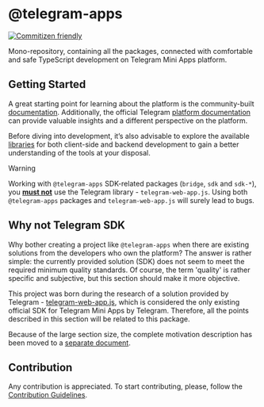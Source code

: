 [code-badge]: https://img.shields.io/badge/source-black?logo=github

# @telegram-apps

[![Commitizen friendly](https://img.shields.io/badge/commitizen-friendly-brightgreen.svg)](http://commitizen.github.io/cz-cli/)

Mono-repository, containing all the packages, connected with comfortable and safe TypeScript
development on Telegram Mini Apps platform.

## Getting Started

A great starting point for learning about the platform is the community-built [documentation](https://docs.telegram-mini-apps.com). 
Additionally, the official Telegram [platform documentation](https://core.telegram.org/bots/webapps) can 
provide valuable insights and a different perspective on the platform.

Before diving into development, it’s also advisable to explore the available 
[libraries](https://docs.telegram-mini-apps.com/packages/telegram-apps-create-mini-app) for 
both client-side and backend development to gain a better understanding of the tools at your
disposal.

> [!WARNING]
> Working with `@telegram-apps` SDK-related packages (`bridge`, `sdk` and `sdk-*`), you <ins>**must not**</ins> use the Telegram library - `telegram-web-app.js`.
> Using both `@telegram-apps` packages and `telegram-web-app.js` will surely lead to bugs.

## Why not Telegram SDK

Why bother creating a project like `@telegram-apps` when there are existing solutions from the developers
who own the platform? The answer is rather simple: the currently provided solution (SDK) does not
seem to meet the required minimum quality standards. Of course, the term 'quality' is rather
specific and subjective, but this section should make it more objective.

This project was born during the research of a solution provided by
Telegram - [telegram-web-app.js](https://telegram.org/js/telegram-web-app.js), which is considered
the only existing official SDK for Telegram Mini Apps by Telegram. Therefore, all the points
described in this section will be related to this package.

Because of the large section size, the complete motivation description has been moved to a [separate
document](./MOTIVATION.md).

## Contribution

Any contribution is appreciated. To start contributing, please, follow
the [Contribution Guidelines](./CONTRIBUTING.md).
